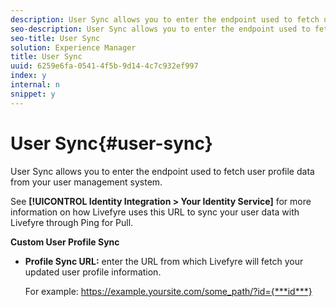 ```yaml
---
description: User Sync allows you to enter the endpoint used to fetch user profile data from your user management system.
seo-description: User Sync allows you to enter the endpoint used to fetch user profile data from your user management system.
seo-title: User Sync
solution: Experience Manager
title: User Sync
uuid: 6259e6fa-0541-4f5b-9d14-4c7c932ef997
index: y
internal: n
snippet: y
---
```


# User Sync{#user-sync}

User Sync allows you to enter the endpoint used to fetch user profile data from your user management system.

See **[!UICONTROL Identity Integration > Your Identity Service]** for more information on how Livefyre uses this URL to sync your user data with Livefyre through Ping for Pull.

**Custom User Profile Sync**

* **Profile Sync URL:** enter the URL from which Livefyre will fetch your updated user profile information.

  For example: https://example.yoursite.com/some_path/?id={***id***}

